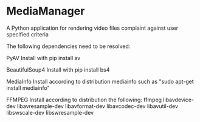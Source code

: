 MediaManager
============

A Python application for rendering video files complaint against user specified criteria

The following dependencies need to be resolved:

PyAV
Install with pip install av

BeautifulSoup4
Install with pip install bs4

MediaInfo
Install according to distribution mediainfo such as "sudo apt-get install mediainfo"

FFMPEG
Install according to distribution the following:
ffmpeg
libavdevice-dev
libavresample-dev
libavformat-dev
libavcodec-dev
libavutil-dev
libswscale-dev
libswresample-dev


